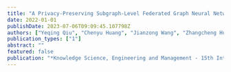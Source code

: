 ```yaml
---
title: "A Privacy-Preserving Subgraph-Level Federated Graph Neural Network via Differential Privacy"
date: 2022-01-01
publishDate: 2023-07-06T09:09:45.107798Z
authors: ["Yeqing Qiu", "Chenyu Huang", "Jianzong Wang", "Zhangcheng Huang", "Jing Xiao"]
publication_types: ["1"]
abstract: ""
featured: false
publication: "*Knowledge Science, Engineering and Management - 15th International Conference, KSEM 2022, Singapore, August 6-8, 2022, Proceedings, Part III*"
---
```


